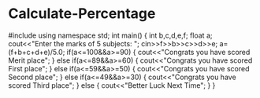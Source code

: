 # Calculate-Percentage

#include<iostream>
using namespace std;
int main()
{
int b,c,d,e,f;
float a;
cout<<"Enter the marks of 5 subjects: ";
cin>>f>>b>>c>>d>>e;
a=(f+b+c+d+e)/5.0;
if(a<=100&&a>=90)
{
cout<<"Congrats you have scored Merit place";
}
else if(a<=89&&a>=60)
{
cout<<"Congrats you have scored First place";
}
else if(a<=59&&a>=50)
{
cout<<"Congrats you have scored Second place";
}
else if(a<=49&&a>=30)
{
cout<<"Congrats you have scored Third place";
}
else
{
cout<<"Better Luck Next Time";
}
}
